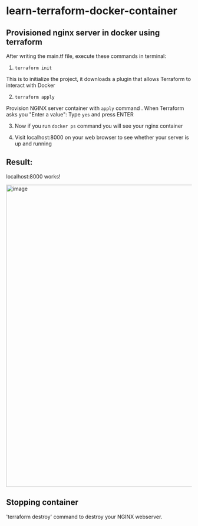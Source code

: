 # learn-terraform-docker-container

## Provisioned nginx server in docker using terraform

After writing the main.tf file, execute these commands in terminal:

1) `terraform init`


This is to initialize the project, it downloads a plugin that allows Terraform to interact with Docker

2) `terraform apply`

Provision NGINX server container with `apply` command . When Terraform asks you "Enter a value": Type `yes` and press ENTER

3) Now if you run `docker ps` command you will see your nginx container

4) Visit localhost:8000 on your web browser to see whether your server is up and running

## Result:

localhost:8000 works!

<img width="818" alt="image" src="https://user-images.githubusercontent.com/58885463/175804808-c9bb3023-9cc2-4adf-aaa2-04b7efc5365a.png">

## Stopping container

'terraform destroy' command to destroy your NGINX webserver.
